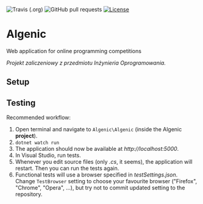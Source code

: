 ![Travis (.org)](https://img.shields.io/travis/marax27/Algenic)
![GitHub pull requests](https://img.shields.io/github/issues-pr/marax27/Algenic)
[![License](https://img.shields.io/badge/License-BSD%203--Clause-blue.svg)](https://opensource.org/licenses/BSD-3-Clause)

# Algenic
Web application for online programming competitions

*Projekt zaliczeniowy z przedmiotu Inżynieria Oprogramowania.*

## Setup


## Testing

Recommended workflow:
1. Open terminal and navigate to `Algenic\Algenic` (inside the Algenic **project**).
2. `dotnet watch run`
3. The application should now be available at *http://localhost:5000*.
4. In Visual Studio, run tests.
5. Whenever you edit source files (only *.cs*, it seems), the application will restart. Then you can run the tests again.
6. Functional tests will use a browser specified in *testSettings.json*. Change `TestBrowser` setting to choose your favourite browser ("Firefox", "Chrome", "Opera", ...), but try not to commit updated setting to the repository.
